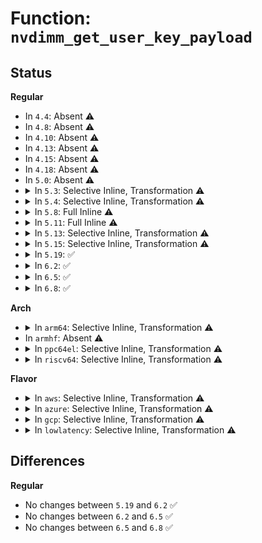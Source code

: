 # Function: <code>nvdimm_get_user_key_payload</code>

## Status
<b>Regular</b>
<ul>
<li>
In <code>4.4</code>: Absent ⚠️
</li>
<li>
In <code>4.8</code>: Absent ⚠️
</li>
<li>
In <code>4.10</code>: Absent ⚠️
</li>
<li>
In <code>4.13</code>: Absent ⚠️
</li>
<li>
In <code>4.15</code>: Absent ⚠️
</li>
<li>
In <code>4.18</code>: Absent ⚠️
</li>
<li>
In <code>5.0</code>: Absent ⚠️
</li>
<li>
<details>
<summary>In <code>5.3</code>: Selective Inline, Transformation ⚠️</summary>

**Collision:** Unique Static

**Inline:** Selective

**Transformation:** True

**Instances:**

```
In drivers/nvdimm/security.c (ffffffff8173e556)
Location: drivers/nvdimm/security.c:120
Inline: True
Inline callers:
  - drivers/nvdimm/security.c:nvdimm_security_overwrite
  - drivers/nvdimm/security.c:nvdimm_security_erase
  - drivers/nvdimm/security.c:nvdimm_security_update
  - drivers/nvdimm/security.c:nvdimm_security_update
  - drivers/nvdimm/security.c:nvdimm_security_disable
Direct callers:
  - drivers/nvdimm/security.c:nvdimm_security_overwrite
  - drivers/nvdimm/security.c:nvdimm_security_erase
  - drivers/nvdimm/security.c:nvdimm_security_update
  - drivers/nvdimm/security.c:nvdimm_security_update
  - drivers/nvdimm/security.c:nvdimm_security_disable
```
**Symbols:**

```
ffffffff8173dae0-ffffffff8173dbad: nvdimm_get_user_key_payload.part.0 (STB_LOCAL)
```
</details>
</li>
<li>
<details>
<summary>In <code>5.4</code>: Selective Inline, Transformation ⚠️</summary>

**Collision:** Unique Static

**Inline:** Selective

**Transformation:** True

**Instances:**

```
In drivers/nvdimm/security.c (ffffffff817621d7)
Location: drivers/nvdimm/security.c:120
Inline: True
Inline callers:
  - drivers/nvdimm/security.c:nvdimm_security_store
  - drivers/nvdimm/security.c:nvdimm_security_store
  - drivers/nvdimm/security.c:nvdimm_security_store
  - drivers/nvdimm/security.c:nvdimm_security_store
  - drivers/nvdimm/security.c:nvdimm_security_store
Direct callers:
  - drivers/nvdimm/security.c:nvdimm_security_store
  - drivers/nvdimm/security.c:nvdimm_security_store
  - drivers/nvdimm/security.c:nvdimm_security_store
  - drivers/nvdimm/security.c:nvdimm_security_store
  - drivers/nvdimm/security.c:nvdimm_security_store
```
**Symbols:**

```
ffffffff81761960-ffffffff81761a2d: nvdimm_get_user_key_payload.part.0 (STB_LOCAL)
```
</details>
</li>
<li>
<details>
<summary>In <code>5.8</code>: Full Inline ⚠️</summary>

**Collision:** Unique Static

**Inline:** Full

**Transformation:** False

**Instances:**

```
In drivers/nvdimm/security.c (ffffffff81821721)
Location: drivers/nvdimm/security.c:120
Inline: True
Inline callers:
  - drivers/nvdimm/security.c:security_overwrite
  - drivers/nvdimm/security.c:security_overwrite
  - drivers/nvdimm/security.c:security_erase
  - drivers/nvdimm/security.c:security_erase
  - drivers/nvdimm/security.c:security_update
  - drivers/nvdimm/security.c:security_update
  - drivers/nvdimm/security.c:security_update
  - drivers/nvdimm/security.c:security_update
  - drivers/nvdimm/security.c:security_disable
  - drivers/nvdimm/security.c:security_disable
```
</details>
</li>
<li>
<details>
<summary>In <code>5.11</code>: Full Inline ⚠️</summary>

**Collision:** Unique Static

**Inline:** Full

**Transformation:** False

**Instances:**

```
In drivers/nvdimm/security.c (ffffffff81830431)
Location: drivers/nvdimm/security.c:120
Inline: True
Inline callers:
  - drivers/nvdimm/security.c:security_overwrite
  - drivers/nvdimm/security.c:security_overwrite
  - drivers/nvdimm/security.c:security_erase
  - drivers/nvdimm/security.c:security_erase
  - drivers/nvdimm/security.c:security_update
  - drivers/nvdimm/security.c:security_update
  - drivers/nvdimm/security.c:security_update
  - drivers/nvdimm/security.c:security_update
  - drivers/nvdimm/security.c:security_disable
  - drivers/nvdimm/security.c:security_disable
```
</details>
</li>
<li>
<details>
<summary>In <code>5.13</code>: Selective Inline, Transformation ⚠️</summary>

**Collision:** Unique Static

**Inline:** Selective

**Transformation:** True

**Instances:**

```
In drivers/nvdimm/security.c (ffffffff81814554)
Location: drivers/nvdimm/security.c:120
Inline: True
Inline callers:
  - drivers/nvdimm/security.c:nvdimm_security_store
  - drivers/nvdimm/security.c:security_overwrite
  - drivers/nvdimm/security.c:security_erase
  - drivers/nvdimm/security.c:security_update
  - drivers/nvdimm/security.c:security_update
Direct callers:
  - drivers/nvdimm/security.c:nvdimm_security_store
  - drivers/nvdimm/security.c:security_overwrite
  - drivers/nvdimm/security.c:security_erase
  - drivers/nvdimm/security.c:security_update
  - drivers/nvdimm/security.c:security_update
```
**Symbols:**

```
ffffffff81813560-ffffffff81813630: nvdimm_get_user_key_payload.part.0.constprop.0.isra.0 (STB_LOCAL)
```
</details>
</li>
<li>
<details>
<summary>In <code>5.15</code>: Selective Inline, Transformation ⚠️</summary>

**Collision:** Unique Static

**Inline:** Selective

**Transformation:** True

**Instances:**

```
In drivers/nvdimm/security.c (ffffffff8189ec78)
Location: drivers/nvdimm/security.c:120
Inline: True
Inline callers:
  - drivers/nvdimm/security.c:nvdimm_security_store
  - drivers/nvdimm/security.c:security_overwrite
  - drivers/nvdimm/security.c:security_erase
  - drivers/nvdimm/security.c:security_update
  - drivers/nvdimm/security.c:security_update
Direct callers:
  - drivers/nvdimm/security.c:nvdimm_security_store
  - drivers/nvdimm/security.c:security_overwrite
  - drivers/nvdimm/security.c:security_erase
  - drivers/nvdimm/security.c:security_update
  - drivers/nvdimm/security.c:security_update
```
**Symbols:**

```
ffffffff8189db90-ffffffff8189dc5d: nvdimm_get_user_key_payload.part.0.constprop.0.isra.0 (STB_LOCAL)
```
</details>
</li>
<li>
<details>
<summary>In <code>5.19</code>: ✅</summary>

```c
const void *nvdimm_get_user_key_payload(struct nvdimm *nvdimm, key_serial_t id, int subclass, struct key **key);
```

**Collision:** Unique Static

**Inline:** No

**Transformation:** False

**Instances:**

```
In drivers/nvdimm/security.c (ffffffff819e7600)
Location: drivers/nvdimm/security.c:120
Inline: False
Direct callers:
  - drivers/nvdimm/security.c:nvdimm_security_store
  - drivers/nvdimm/security.c:security_overwrite
  - drivers/nvdimm/security.c:security_erase
  - drivers/nvdimm/security.c:security_update
  - drivers/nvdimm/security.c:security_update
```
**Symbols:**

```
ffffffff819e7600-ffffffff819e7727: nvdimm_get_user_key_payload (STB_LOCAL)
```
</details>
</li>
<li>
<details>
<summary>In <code>6.2</code>: ✅</summary>

```c
const void *nvdimm_get_user_key_payload(struct nvdimm *nvdimm, key_serial_t id, int subclass, struct key **key);
```

**Collision:** Unique Static

**Inline:** No

**Transformation:** False

**Instances:**

```
In drivers/nvdimm/security.c (ffffffff81b63840)
Location: drivers/nvdimm/security.c:120
Inline: False
Direct callers:
  - drivers/nvdimm/security.c:security_overwrite
  - drivers/nvdimm/security.c:security_erase
  - drivers/nvdimm/security.c:security_update
  - drivers/nvdimm/security.c:security_update
  - drivers/nvdimm/security.c:security_disable
```
**Symbols:**

```
ffffffff81b63840-ffffffff81b6396b: nvdimm_get_user_key_payload (STB_LOCAL)
```
</details>
</li>
<li>
<details>
<summary>In <code>6.5</code>: ✅</summary>

```c
const void *nvdimm_get_user_key_payload(struct nvdimm *nvdimm, key_serial_t id, int subclass, struct key **key);
```

**Collision:** Unique Static

**Inline:** No

**Transformation:** False

**Instances:**

```
In drivers/nvdimm/security.c (ffffffff81bb6e40)
Location: drivers/nvdimm/security.c:120
Inline: False
Direct callers:
  - drivers/nvdimm/security.c:security_overwrite
  - drivers/nvdimm/security.c:security_erase
  - drivers/nvdimm/security.c:security_update
  - drivers/nvdimm/security.c:security_update
  - drivers/nvdimm/security.c:security_disable
```
**Symbols:**

```
ffffffff81bb6e40-ffffffff81bb6f5f: nvdimm_get_user_key_payload (STB_LOCAL)
```
</details>
</li>
<li>
<details>
<summary>In <code>6.8</code>: ✅</summary>

```c
const void *nvdimm_get_user_key_payload(struct nvdimm *nvdimm, key_serial_t id, int subclass, struct key **key);
```

**Collision:** Unique Static

**Inline:** No

**Transformation:** False

**Instances:**

```
In drivers/nvdimm/security.c (ffffffff81c0b490)
Location: drivers/nvdimm/security.c:120
Inline: False
Direct callers:
  - drivers/nvdimm/security.c:security_overwrite
  - drivers/nvdimm/security.c:security_erase
  - drivers/nvdimm/security.c:security_update
  - drivers/nvdimm/security.c:security_update
  - drivers/nvdimm/security.c:security_disable
```
**Symbols:**

```
ffffffff81c0b490-ffffffff81c0b5af: nvdimm_get_user_key_payload (STB_LOCAL)
```
</details>
</li>
</ul>
<b>Arch</b>
<ul>
<li>
<details>
<summary>In <code>arm64</code>: Selective Inline, Transformation ⚠️</summary>

**Collision:** Unique Static

**Inline:** Selective

**Transformation:** True

**Instances:**

```
In drivers/nvdimm/security.c (ffff80001096230c)
Location: drivers/nvdimm/security.c:120
Inline: True
Inline callers:
  - drivers/nvdimm/security.c:nvdimm_security_store
  - drivers/nvdimm/security.c:nvdimm_security_store
  - drivers/nvdimm/security.c:nvdimm_security_store
  - drivers/nvdimm/security.c:nvdimm_security_store
  - drivers/nvdimm/security.c:nvdimm_security_store
Direct callers:
  - drivers/nvdimm/security.c:nvdimm_security_store
  - drivers/nvdimm/security.c:nvdimm_security_store
  - drivers/nvdimm/security.c:nvdimm_security_store
  - drivers/nvdimm/security.c:nvdimm_security_store
  - drivers/nvdimm/security.c:nvdimm_security_store
```
**Symbols:**

```
ffff8000109618b0-ffff8000109619ac: nvdimm_get_user_key_payload.part.0 (STB_LOCAL)
```
</details>
</li>
<li>
In <code>armhf</code>: Absent ⚠️
</li>
<li>
<details>
<summary>In <code>ppc64el</code>: Selective Inline, Transformation ⚠️</summary>

**Collision:** Unique Static

**Inline:** Selective

**Transformation:** True

**Instances:**

```
In drivers/nvdimm/security.c (c000000000a17fbc)
Location: drivers/nvdimm/security.c:120
Inline: True
Inline callers:
  - drivers/nvdimm/security.c:nvdimm_security_store
  - drivers/nvdimm/security.c:nvdimm_security_store
  - drivers/nvdimm/security.c:nvdimm_security_store
  - drivers/nvdimm/security.c:nvdimm_security_store
  - drivers/nvdimm/security.c:nvdimm_security_store
Direct callers:
  - drivers/nvdimm/security.c:nvdimm_security_store
  - drivers/nvdimm/security.c:nvdimm_security_store
  - drivers/nvdimm/security.c:nvdimm_security_store
  - drivers/nvdimm/security.c:nvdimm_security_store
  - drivers/nvdimm/security.c:nvdimm_security_store
```
**Symbols:**

```
c000000000a17470-c000000000a175f0: nvdimm_get_user_key_payload.part.0 (STB_LOCAL)
```
</details>
</li>
<li>
<details>
<summary>In <code>riscv64</code>: Selective Inline, Transformation ⚠️</summary>

**Collision:** Unique Static

**Inline:** Selective

**Transformation:** True

**Instances:**

```
In drivers/nvdimm/security.c (ffffffe0005cf842)
Location: drivers/nvdimm/security.c:120
Inline: True
Inline callers:
  - drivers/nvdimm/security.c:nvdimm_security_store
  - drivers/nvdimm/security.c:nvdimm_security_store
  - drivers/nvdimm/security.c:nvdimm_security_store
  - drivers/nvdimm/security.c:nvdimm_security_store
  - drivers/nvdimm/security.c:nvdimm_security_store
Direct callers:
  - drivers/nvdimm/security.c:nvdimm_security_store
  - drivers/nvdimm/security.c:nvdimm_security_store
  - drivers/nvdimm/security.c:nvdimm_security_store
  - drivers/nvdimm/security.c:nvdimm_security_store
  - drivers/nvdimm/security.c:nvdimm_security_store
```
**Symbols:**

```
ffffffe0005cf11c-ffffffe0005cf1fc: nvdimm_get_user_key_payload.part.0 (STB_LOCAL)
```
</details>
</li>
</ul>
<b>Flavor</b>
<ul>
<li>
<details>
<summary>In <code>aws</code>: Selective Inline, Transformation ⚠️</summary>

**Collision:** Unique Static

**Inline:** Selective

**Transformation:** True

**Instances:**

```
In drivers/nvdimm/security.c (ffffffff817168c7)
Location: drivers/nvdimm/security.c:120
Inline: True
Inline callers:
  - drivers/nvdimm/security.c:nvdimm_security_store
  - drivers/nvdimm/security.c:nvdimm_security_store
  - drivers/nvdimm/security.c:nvdimm_security_store
  - drivers/nvdimm/security.c:nvdimm_security_store
  - drivers/nvdimm/security.c:nvdimm_security_store
Direct callers:
  - drivers/nvdimm/security.c:nvdimm_security_store
  - drivers/nvdimm/security.c:nvdimm_security_store
  - drivers/nvdimm/security.c:nvdimm_security_store
  - drivers/nvdimm/security.c:nvdimm_security_store
  - drivers/nvdimm/security.c:nvdimm_security_store
```
**Symbols:**

```
ffffffff81716050-ffffffff8171611d: nvdimm_get_user_key_payload.part.0 (STB_LOCAL)
```
</details>
</li>
<li>
<details>
<summary>In <code>azure</code>: Selective Inline, Transformation ⚠️</summary>

**Collision:** Unique Static

**Inline:** Selective

**Transformation:** True

**Instances:**

```
In drivers/nvdimm/security.c (ffffffff816ea347)
Location: drivers/nvdimm/security.c:120
Inline: True
Inline callers:
  - drivers/nvdimm/security.c:nvdimm_security_store
  - drivers/nvdimm/security.c:nvdimm_security_store
  - drivers/nvdimm/security.c:nvdimm_security_store
  - drivers/nvdimm/security.c:nvdimm_security_store
  - drivers/nvdimm/security.c:nvdimm_security_store
Direct callers:
  - drivers/nvdimm/security.c:nvdimm_security_store
  - drivers/nvdimm/security.c:nvdimm_security_store
  - drivers/nvdimm/security.c:nvdimm_security_store
  - drivers/nvdimm/security.c:nvdimm_security_store
  - drivers/nvdimm/security.c:nvdimm_security_store
```
**Symbols:**

```
ffffffff816e9ad0-ffffffff816e9b9d: nvdimm_get_user_key_payload.part.0 (STB_LOCAL)
```
</details>
</li>
<li>
<details>
<summary>In <code>gcp</code>: Selective Inline, Transformation ⚠️</summary>

**Collision:** Unique Static

**Inline:** Selective

**Transformation:** True

**Instances:**

```
In drivers/nvdimm/security.c (ffffffff81755697)
Location: drivers/nvdimm/security.c:120
Inline: True
Inline callers:
  - drivers/nvdimm/security.c:nvdimm_security_store
  - drivers/nvdimm/security.c:nvdimm_security_store
  - drivers/nvdimm/security.c:nvdimm_security_store
  - drivers/nvdimm/security.c:nvdimm_security_store
  - drivers/nvdimm/security.c:nvdimm_security_store
Direct callers:
  - drivers/nvdimm/security.c:nvdimm_security_store
  - drivers/nvdimm/security.c:nvdimm_security_store
  - drivers/nvdimm/security.c:nvdimm_security_store
  - drivers/nvdimm/security.c:nvdimm_security_store
  - drivers/nvdimm/security.c:nvdimm_security_store
```
**Symbols:**

```
ffffffff81754e20-ffffffff81754eed: nvdimm_get_user_key_payload.part.0 (STB_LOCAL)
```
</details>
</li>
<li>
<details>
<summary>In <code>lowlatency</code>: Selective Inline, Transformation ⚠️</summary>

**Collision:** Unique Static

**Inline:** Selective

**Transformation:** True

**Instances:**

```
In drivers/nvdimm/security.c (ffffffff81770b07)
Location: drivers/nvdimm/security.c:120
Inline: True
Inline callers:
  - drivers/nvdimm/security.c:nvdimm_security_store
  - drivers/nvdimm/security.c:nvdimm_security_store
  - drivers/nvdimm/security.c:nvdimm_security_store
  - drivers/nvdimm/security.c:nvdimm_security_store
  - drivers/nvdimm/security.c:nvdimm_security_store
Direct callers:
  - drivers/nvdimm/security.c:nvdimm_security_store
  - drivers/nvdimm/security.c:nvdimm_security_store
  - drivers/nvdimm/security.c:nvdimm_security_store
  - drivers/nvdimm/security.c:nvdimm_security_store
  - drivers/nvdimm/security.c:nvdimm_security_store
```
**Symbols:**

```
ffffffff81770290-ffffffff8177035d: nvdimm_get_user_key_payload.part.0 (STB_LOCAL)
```
</details>
</li>
</ul>

## Differences
<b>Regular</b>
<ul>
<li>
No changes between <code>5.19</code> and <code>6.2</code> ✅
</li>
<li>
No changes between <code>6.2</code> and <code>6.5</code> ✅
</li>
<li>
No changes between <code>6.5</code> and <code>6.8</code> ✅
</li>
</ul>
